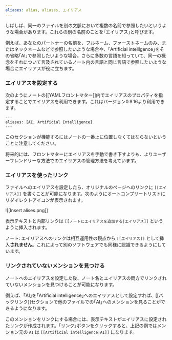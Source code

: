 ```yaml
---
aliases: alias, aliases, エイリアス
---
```


しばしば、同一のファイルを別の文脈において複数の名前で参照したいというような場合があります。これらの別の名前のことを｢エイリアス｣と呼びます。

例えば、あなたのパートナーの名前を、フルネーム、ファーストネームのみ、またはネックネームなどで参照したいような場合や、｢Artificial intelligence｣をその省略｢AI｣で参照したいような場合。さらに多数の言語を知っていて、同一の概念をそれについて言及されているノート内の言語と同じ言語で参照したいような場合にエイリアスが役に立ちます。

### エイリアスを設定する

次のようにノートの[[YAMLフロントマター]]内でエイリアスのプロパティを指定することでエイリアスを利用できます。これはバージョン0.9.16より利用できます。

```
---
aliases: [AI, Artificial Intelligence]
---
```

このセクションが機能するにはノートの一番上に位置しなくてはならないということに注意してください。

将来的には、フロントマターにエイリアスを手動で書き下すよりも、よりユーザーフレンドリーな方法でのエイリアスの管理方法を考えています。

### エイリアスを使ったリンク

ファイルへのエイリアスを設定したら、オリジナルのページへのリンクに `[[エイリアス]]` を書くことが可能になります。次のようにオートコンプリートリストにリダイレクトアイコンが表示されます。

![[Insert alises.png]]

表示テキストと内部リンクは `[[ノートにエイリアスを追加する|エイリアス]]` というように挿入されます。

ノート: エイリアスへのリンクは相互運用性の観点から `[[エイリアス]]` として挿入**されません**。これによって別のソフトウェアでも同様に認識できるようにしています。

### リンクされていないメンションを見つける

ノートへのエイリアスを設定した後、ノート名とエイリアスの両方でリンクされていないメンションを見つけることが可能になります。

例えば、｢AI｣を｢Artificial intelligence｣へのエイリアスとして設定すれば、[[バックリンク]]セクションで他のファイルでの｢AI｣へのメンションを見ることができるようになります。

このメンションをリンクにする場合には、表示テキストがエイリアスに設定されたリンクが作成されます。｢リンク｣ボタンをクリックすると、上記の例ではメンション元の `AI` は `[[Artificial intelligence|AI]]` になります。